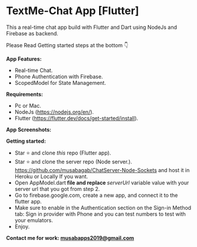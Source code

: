 <h1><strong>TextMe-Chat App [Flutter]</strong></h1>
<p>This a real-time chat app build with Flutter and Dart using NodeJs and Firebase as backend.</p>
<p>Please Read Getting started steps at the bottom 👇</p>
<p><strong>App Features:</strong></p>
<ul>
<li>Real-time Chat.</li>
<li>Phone Authentication with Firebase.</li>
<li>ScopedModel for State Management.</li>
</ul>
<p><strong>Requirements:</strong></p>
<ul>
<li>Pc or Mac.</li>
<li>NodeJs (<a href="https://nodejs.org/en/">https://nodejs.org/en/</a>).</li>
<li>Flutter (<a href="https://flutter.dev/docs/get-started/install">https://flutter.dev/docs/get-started/install</a>).</li>
</ul>
<p><strong>App Screenshots:</strong></p>
<p><strong>Getting started:</strong></p>
<ul>
<li>Star ⭐ and clone <em>this</em> repo (Flutter app).</li>
<li>Star ⭐ and clone the server repo (Node server.). <a href="https://github.com/musabagab/ChatServer-Node-Sockets">https://github.com/musabagab/ChatServer-Node-Sockets</a> and host it in Heroku or Locally If you want.</li>
<li>Open AppModel.dart<strong> file and replace </strong><em>serverUrl</em> variable value with your server url that you got from step 2.</li>
<li>Go to firebase.google.com, create a new app, and connect it to the flutter app.</li>
<li>Make sure to enable in the Authentication section on the Sign-in Method tab: Sign in provider with Phone and you can test numbers to test with your emulators.</li>
<li>Enjoy.</li>
</ul>
<p><strong>Contact me for work: </strong><a href="mailto:musabapps2019@gmail.com"><strong>musabapps2019@gmail.com</strong></a></p>
